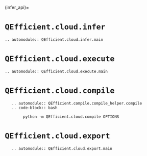 (infer_api)=
# `QEfficient.cloud.infer`
```{eval-rst}
.. automodule:: QEfficient.cloud.infer.main
``` 
# `QEfficient.cloud.execute`
```{eval-rst}
.. automodule:: QEfficient.cloud.execute.main
```
# `QEfficient.cloud.compile`
```{eval-rst}
   .. automodule:: QEfficient.compile.compile_helper.compile
   .. code-block:: bash
    
        python -m QEfficient.cloud.compile OPTIONS
```
# `QEfficient.cloud.export`
```{eval-rst}
   .. automodule:: QEfficient.cloud.export.main
   
```